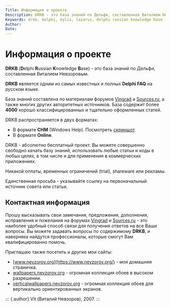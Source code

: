 ```yaml
---
Title: Информация о проекте
Description: DRKB - это база знаний по Дельфи, составленная Виталием Невзоровым.
Keywords: drkb, delphi, kylix, lazarus, delphi russian knowledge base
Author: 
Date:
---
```


Информация о проекте
====================

**DRKB** (**D**elphi **R**ussian **K**nowledge **B**ase) - это база знаний по Дельфи,
составленная Виталием Невзоровым.

**DRKB** является одним из самых известных и полных **Delphi FAQ** на
русском языке.

База знаний составлена по материалам форумов
[Vingrad](https://forum.vingrad.ru/ "Перейти на форумы Vingrad") и
[Sources.ru](https://forum.sources.ru/ "Перейти на форумы Исходников"),
а также многих других авторитетных источников. База содержит более
**4000** хорошо классифицированных и тщательно оформленных статей.

DRKB распространяется в двух форматах:

-   В формате **CHM** (Windows Help). Посмотреть
    [скриншот](screen5.png "Скриншот #5: DRKB, CHM-формат").
-   В формате **Online**.

DRKB - абсолютно бесплатный проект. Вы можете совершенно свободно
качать базу знаний, использовать любые статьи и коды в любых целях, в
том числе и для применения в коммерческих приложениях.

Никакой оплаты, временных ограничений (trial), shareware или рекламы.

Единственная просьба - указывайте ссылку на первоначальный источник
совета или статьи.


Контактная информация
---------------------

Прошу высказывать свои замечания, предложения, дополнения, исправления
и пожелания на форумах
[Vingrad](https://forum.vingrad.ru/ "Перейти на форумы Vingrad") и
[Sources.ru](https://forum.sources.ru/ "Перейти на форумы Исходников") -
это наиболее удобный способ связи для получения ответов на все Ваши
вопросы. Вы можете задавать вопросы по содержимому **DRKB**, и наверняка
найдутся профессионалы, которые смогут Вам квалифицированно помочь.

Приглашаю также посетить и другие мои сайты:

-   [www.nevzorov.org](https://www.nevzorov.org/) - моя домашняя страничка.
-   [wallpapers.nevzorov.org](https://wallpapers.nevzorov.org/) - огромная
    коллекция обоев в высоком разрешении.
-   [verticalwallpapers.nevzorov.org](https://verticalwallpapers.nevzorov.org/) -
    огромная коллекция обоев для вертикально ориентированных экранов.

::: {.author}
Vit (Виталий Невзоров), 2007.
:::

